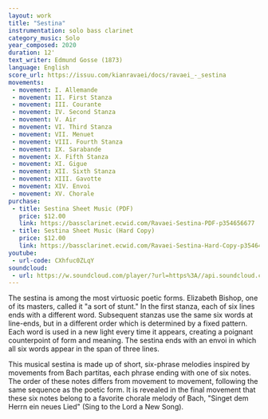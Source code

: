 ```yaml
---
layout: work
title: "Sestina"
instrumentation: solo bass clarinet
category_music: Solo
year_composed: 2020
duration: 12'
text_writer: Edmund Gosse (1873)
language: English
score_url: https://issuu.com/kianravaei/docs/ravaei_-_sestina
movements:
 - movement: I. Allemande
 - movement: II. First Stanza
 - movement: III. Courante
 - movement: IV. Second Stanza
 - movement: V. Air
 - movement: VI. Third Stanza
 - movement: VII. Menuet
 - movement: VIII. Fourth Stanza
 - movement: IX. Sarabande
 - movement: X. Fifth Stanza
 - movement: XI. Gigue
 - movement: XII. Sixth Stanza
 - movement: XIII. Gavotte
 - movement: XIV. Envoi
 - movement: XV. Chorale
purchase:
 - title: Sestina Sheet Music (PDF)
   price: $12.00
   link: https://bassclarinet.ecwid.com/Ravaei-Sestina-PDF-p354656677
 - title: Sestina Sheet Music (Hard Copy)
   price: $12.00
   link: https://bassclarinet.ecwid.com/Ravaei-Sestina-Hard-Copy-p354647716
youtube:
 - url-code: CXhfuc0ZLqY
soundcloud: 
 - url: https://w.soundcloud.com/player/?url=https%3A//api.soundcloud.com/tracks/885427909&color=%23ff5500&auto_play=false&hide_related=false&show_comments=true&show_user=true&show_reposts=false&show_teaser=true&visual=true
---
```


The sestina is among the most virtuosic poetic forms. Elizabeth Bishop, one of its masters, called it "a sort of stunt." In the first stanza, each of six lines ends with a different word. Subsequent stanzas use the same six words at line-ends, but in a different order which is determined by a fixed pattern. Each word is used in a new light every time it appears, creating a poignant counterpoint of form and meaning. The sestina ends with an envoi in which all six words appear in the span of three lines.

This musical sestina is made up of short, six-phrase melodies inspired by movements from Bach partitas, each phrase ending with one of six notes. The order of these notes differs from movement to movement, following the same sequence as the poetic form. It is revealed in the final movement that these six notes belong to a favorite chorale melody of Bach, "Singet dem Herrn ein neues Lied" (Sing to the Lord a New Song).